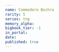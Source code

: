 ```yaml
---
name: Commodore Bochra
rarity: 5
series: tng
memory_alpha:
bigbook_tier: -1
in_portal:
date:
published: true
---
```



